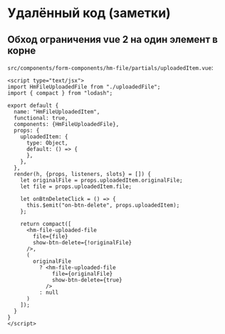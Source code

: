 # Удалённый код (заметки)

## Обход ограничения vue 2 на один элемент в корне

`src/components/form-components/hm-file/partials/uploadedItem.vue`:

```
<script type="text/jsx">
import HmFileUploadedFile from "./uploadedFile";
import { compact } from "lodash";

export default {
  name: "HmFileUploadedItem",
  functional: true,
  components: {HmFileUploadedFile},
  props: {
    uploadedItem: {
      type: Object,
      default: () => {
      },
    },
  },
  render(h, {props, listeners, slots} = []) {
    let originalFile = props.uploadedItem.originalFile;
    let file = props.uploadedItem.file;

    let onBtnDeleteClick = () => {
      this.$emit("on-btn-delete", props.uploadedItem);
    };

    return compact([
      <hm-file-uploaded-file
        file={file}
        show-btn-delete={!originalFile}
      />,
      (
        originalFile
          ? <hm-file-uploaded-file
              file={originalFile}
              show-btn-delete={true}
            />
          : null
      )
    ]);
  }
}
</script>

```

